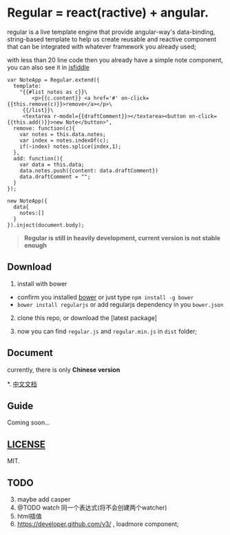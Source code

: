 # Regular = react(ractive) + angular.

regular is a live template engine that provide angular-way's data-binding, string-based template to help us create reusable and reactive component that can be integrated with whatever framework you already used;

with less than 20 line code then you already have a simple note component, you can also see it in [jsfiddle](http://jsfiddle.net/leeluolee/e6yD3/)

```
var NoteApp = Regular.extend({
  template: 
    "{{#list notes as c}}\
        <p>{{c.content}} <a href='#' on-click={{this.remove(c)}}>remove</a></p>\
     {{/list}}\
     <textarea r-model={{draftComment}}></textarea><button on-click={{this.add()}}>new Note</button>",
  remove: function(c){
    var notes = this.data.notes;
    var index = notes.indexOf(c);
    if(~index) notes.splice(index,1);
  },
  add: function(){
    var data = this.data;
    data.notes.push({content: data.draftComment})
    data.draftComment = "";
  }
});

new NoteApp({
  data{
    notes:[]
  }
}).inject(document.body);
```


> __Regular is still in heavily development, current version is not stable enough__


## Download

1. install with bower 
  * confirm you installed [bower](https://github.com/bower/bower) or just type `npm install -g bower`
  * `bower install regularjs` or add regularjs dependency in you `bower.json`

2. clone this repo, or download the [latest package]

3. now you can find `regular.js` and `regular.min.js` in `dist` folder;


## Document

currently, there is only __Chinese version__

*. [中文文档](https://github.com/regularjs/regular/wiki/Document/Chinese.md)


## Guide

Coming soon...


## [LICENSE](https://github.com/regularjs/regular/blob/master/LICENSE)

MIT.



## TODO

3. maybe add casper
5. @TODO watch 同一个表达式(将不会创建两个watcher)
7. html插值
8. https://developer.github.com/v3/ , loadmore  component;





